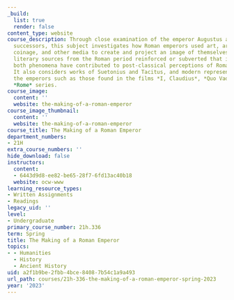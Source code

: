 ```yaml
---
_build:
  list: true
  render: false
content_type: website
course_description: Through close examination of the emperor Augustus and his Julio-Claudian
  successors, this subject investigates how Roman emperors used art, architecture,
  coinage, and other media to create and project an image of themselves, how the surviving
  literary sources from the Roman period reinforced or subverted that image, and how
  both phenomena have contributed to post-classical perceptions of Roman emperors.
  It also considers works of Suetonius and Tacitus, and modern representations of
  the emperors such as those found in the films *I, Claudius*, *Quo Vadis*, and HBO's
  *Rome* series.
course_image:
  content: ''
  website: the-making-of-a-roman-emperor
course_image_thumbnail:
  content: ''
  website: the-making-of-a-roman-emperor
course_title: The Making of a Roman Emperor
department_numbers:
- 21H
extra_course_numbers: ''
hide_download: false
instructors:
  content:
  - 6443d9d8-ee82-be65-28f7-6fd13ac40b18
  website: ocw-www
learning_resource_types:
- Written Assignments
- Readings
legacy_uid: ''
level:
- Undergraduate
primary_course_number: 21h.336
term: Spring
title: The Making of a Roman Emperor
topics:
- - Humanities
  - History
  - Ancient History
uid: a2f1b9be-2fbb-4bce-8408-7b54c1a9a493
url_path: courses/21h-336-the-making-of-a-roman-emperor-spring-2023
year: '2023'
---
```

